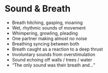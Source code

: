 # Sound & Breath

- Breath hitching, gasping, moaning  
- Wet, rhythmic sounds of movement  
- Whimpering, growling, pleading  
- One partner making almost no noise  
- Breathing syncing between both  
- Breath caught as a reaction to a deep thrust  
- Involuntary sounds from overstimulation  
- Sound echoing off walls / trees / water  
- “The only sound was their breath and…”